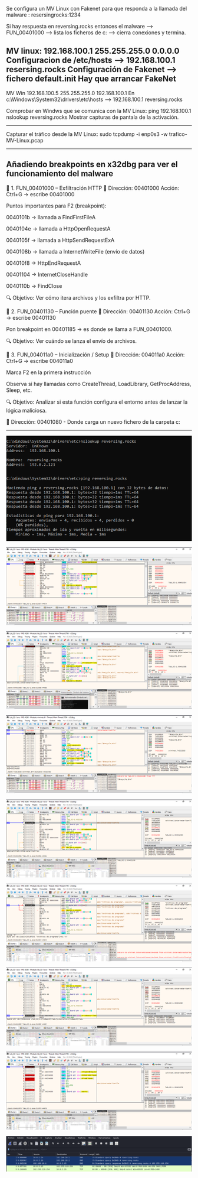 Se configura un MV Linux con Fakenet para que responda a la llamada del malware : resersingrocks:1234

Si hay respuesta en reversing.rocks entonces el malware --> FUN_00401000 --> lista los ficheros de c: --> cierra conexiones y termina.




MV linux:
192.168.100.1
255.255.255.0
0.0.0.0
Configuracion de /etc/hosts --> 192.168.100.1 resersing.rocks
Configuración de Fakenet --> fichero default.init
Hay que arrancar FakeNet
--------------------------------------


MV Win
192.168.100.5
255.255.255.0
192.168.100.1
En c:\Windows\System32\drivers\etc\hosts --> 192.168.100.1 reversing.rocks


Comprobar en Windws que se comunica con la MV Linux:
ping 192.168.100.1
nslookup reversing.rocks
Mostrar capturas de pantala de la activación.


---------------------
Capturar el tráfico desde la MV Linux:
sudo tcpdump -i enp0s3 -w trafico-MV-Linux.pcap



-------------------------------------
## Añadiendo breakpoints en x32dbg para ver el funcionamiento del malware 

🔹 1. FUN_00401000 – Exfiltración HTTP
🔸 Dirección: 00401000
Acción: Ctrl+G → escribe 00401000

Puntos importantes para F2 (breakpoint):

0040101b → llamada a FindFirstFileA

0040104e → llamada a HttpOpenRequestA

0040105f → llamada a HttpSendRequestExA

0040108b → llamada a InternetWriteFile (envío de datos)

004010f8 → HttpEndRequestA

00401104 → InternetCloseHandle

0040110b → FindClose

🔍 Objetivo: Ver cómo itera archivos y los exfiltra por HTTP.

🔹 2. FUN_00401130 – Función puente
🔸 Dirección: 00401130
Acción: Ctrl+G → escribe 00401130

Pon breakpoint en 00401185 → es donde se llama a FUN_00401000.

🔍 Objetivo: Ver cuándo se lanza el envío de archivos.

🔹 3. FUN_004011a0 – Inicialización / Setup
🔸 Dirección: 004011a0
Acción: Ctrl+G → escribe 004011a0

Marca F2 en la primera instrucción

Observa si hay llamadas como CreateThread, LoadLibrary, GetProcAddress, Sleep, etc.

🔍 Objetivo: Analizar si esta función configura el entorno antes de lanzar la lógica maliciosa.



🔸 Dirección: 00401080  - Donde carga un nuevo fichero de la carpeta c:

------------------------------

![activando-reversingrocks.png](capturas/activando-reversingrocks.png)


![](capturas/Captura1.png)


![](capturas/Captura2.png)

![](capturas/Captura3.png)

![](capturas/Captura4.png)

![](capturas/Captura5.png)


![](capturas/Captura6.png)


![](capturas/Captura7.png)


![](capturas/wireshark-lab2.1.png)

